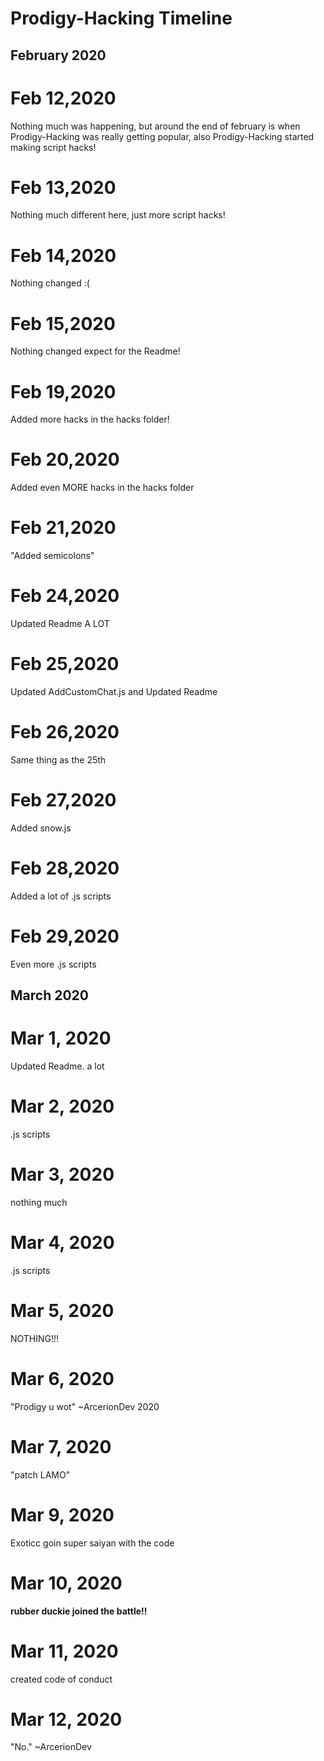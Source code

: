 # Prodigy-Hacking Timeline

## February 2020

# Feb 12,2020
Nothing much was happening, but around the end of february is when Prodigy-Hacking was really getting popular, also Prodigy-Hacking started making script hacks!

# Feb 13,2020
Nothing much different here, just more script hacks!

# Feb 14,2020
Nothing changed :( 

# Feb 15,2020
Nothing changed expect for the Readme!

# Feb 19,2020
Added more hacks in the hacks folder!

# Feb 20,2020
Added even MORE hacks in the hacks folder

# Feb 21,2020
"Added semicolons"

# Feb 24,2020
Updated Readme A LOT

# Feb 25,2020
Updated AddCustomChat.js and Updated Readme

# Feb 26,2020
Same thing as the 25th 

# Feb 27,2020
Added snow.js 

# Feb 28,2020
Added a lot of .js scripts

# Feb 29,2020
Even more .js scripts


## March 2020

# Mar 1, 2020 
Updated Readme. a lot

# Mar 2, 2020
.js scripts 

# Mar 3, 2020
nothing much 

# Mar 4, 2020
.js scripts

# Mar 5, 2020
NOTHING!!!

# Mar 6, 2020
"Prodigy u wot"
~ArcerionDev 2020

# Mar 7, 2020
"patch LAMO"

# Mar 9, 2020
Exoticc goin super saiyan with the code

# Mar 10, 2020
**rubber duckie joined the battle!!**

# Mar 11, 2020
created code of conduct

# Mar 12, 2020
"No."
~ArcerionDev

